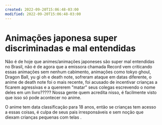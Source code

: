 ```yaml
---
created: 2022-09-20T15:06:48-03:00
modified: 2022-09-20T15:06:48-03:00
---
```


# Animações japonesa super discriminadas e mal entendidas

Não é de hoje que animes/animações japoneses são super mal entendidas no Brasil, não é de agora que a emissora chamada Record vem criticando essas animações sem nenhum cabimento, animações como tokyo ghoul, Dragon Ball, yu gi oh e death note, sofreram ataque em datas diferente, o anime de death note foi o mais recente, foi acusado de incentivar crianças a ficarem agressivas e a quererem "matar" seus colegas escrevendo o nome deles em um livro????? Nossa gente quem acredita nisso, é facilmente visto que isso só pode acontecer no anime.


O anime tem data classificação para 18 anos, então se crianças tem acesso a essas coisas, é culpa de seus pais irresponsáveis e sem noção que diexam crianças pequenas com telas .

